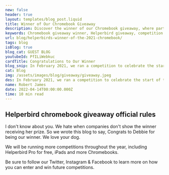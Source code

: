 ```yaml
---
new: false
header: true
layout: templates/blog_post.liquid
title: Winner of Our Chromebook Giveaway
description: Discover the winner of our Chromebook giveaway, where participants had the chance to win a brand new Chromebook and a year of Helperbird Pro. Learn more about the competition and celebrate with us.
keywords: Chromebook giveaway winner, Helperbird giveaway, competition winner announcement, celebrate the winner, Chromebook and Helperbird Pro prize, giveaway celebration
url: blog/helperbirds-winner-of-the-2021-chromebook/
tags: blog
isBlog: true
blog_cat: GUEST BLOG
youtubeId: PfILiWebkuc
cardTitle: Congratulations to Our Winner
blog_snip: In February 2021, we ran a competition to celebrate the start of the new school term, giving participants the opportunity to win a brand new Chromebook and a year of Helperbird Pro. Now, it's time to announce the lucky winner and celebrate their success.
cat: Blog
img: /assets/images/blog/giveaway/giveaway.jpeg
des: In February 2021, we ran a competition to celebrate the start of the new school term, giving participants the opportunity to win a brand new Chromebook and a year of Helperbird Pro. Now, it's time to announce the lucky winner and celebrate their success.
name: Robert James
date: 2022-04-14T00:00:00.000Z
time: 10 min read
---
```


## Helperbird chromebook giveaway official rules

I don't know about you. We hate when companies don't show the winner receiving her prize. So we
wrote this blog to say, Congrats to Debbie for being our winner. We love your dog.

We will be running more competitions throughout the year, including Helperbird Pro for free, iPads
and more Chromebooks.

Be sure to follow our Twitter, Instagram & Facebook to learn more on how you can enter and win
future competitions.

